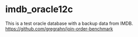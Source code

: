 # imdb_oracle12c
This is a test oracle database with a backup data from IMDB. https://github.com/gregrahn/join-order-benchmark
